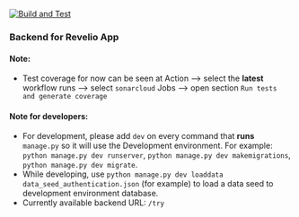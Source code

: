 [![Build and Test](https://github.com/RevelioStartup/revelio-be/actions/workflows/django-build-test.yml/badge.svg)](https://github.com/RevelioStartup/revelio-be/actions/workflows/django-build-test.yml)

### Backend for Revelio App

#### Note: 
- Test coverage for now can be seen at Action --> select the **latest** workflow runs --> select `sonarcloud` Jobs --> open section `Run tests and generate coverage`

#### Note for developers: 
- For development, please add `dev` on every command that **runs** `manage.py` so it will use the Development environment. For example: `python manage.py dev runserver`, `python manage.py dev makemigrations`, `python manage.py dev migrate`.
- While developing, use `python manage.py dev loaddata data_seed_authentication.json` (for example) to load a data seed to development environment database.
- Currently available backend URL: `/try`
